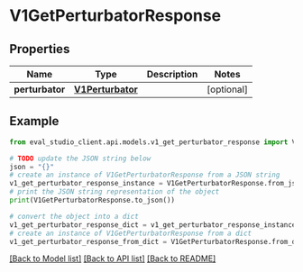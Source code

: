 # V1GetPerturbatorResponse


## Properties

Name | Type | Description | Notes
------------ | ------------- | ------------- | -------------
**perturbator** | [**V1Perturbator**](V1Perturbator.md) |  | [optional] 

## Example

```python
from eval_studio_client.api.models.v1_get_perturbator_response import V1GetPerturbatorResponse

# TODO update the JSON string below
json = "{}"
# create an instance of V1GetPerturbatorResponse from a JSON string
v1_get_perturbator_response_instance = V1GetPerturbatorResponse.from_json(json)
# print the JSON string representation of the object
print(V1GetPerturbatorResponse.to_json())

# convert the object into a dict
v1_get_perturbator_response_dict = v1_get_perturbator_response_instance.to_dict()
# create an instance of V1GetPerturbatorResponse from a dict
v1_get_perturbator_response_from_dict = V1GetPerturbatorResponse.from_dict(v1_get_perturbator_response_dict)
```
[[Back to Model list]](../README.md#documentation-for-models) [[Back to API list]](../README.md#documentation-for-api-endpoints) [[Back to README]](../README.md)


